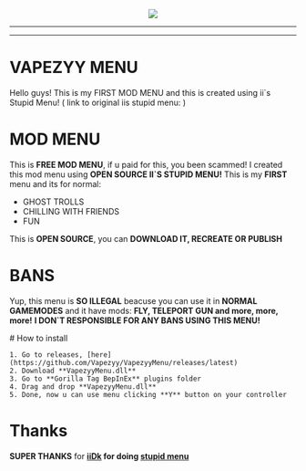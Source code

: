 <p align="center">
  <a href="#"><img src="https://i.imgur.com/fqV7yh3.png"></a>
</p>

---



---

# VAPEZYY MENU

Hello guys! This is my FIRST MOD MENU and this is created using ii`s Stupid Menu!
( link to original iis stupid menu: )

# MOD MENU

This is **FREE MOD MENU**, if u paid for this, you been scammed!
I created this mod menu using **OPEN SOURCE II`S STUPID MENU!** This is my **FIRST** menu and its for normal:
- GHOST TROLLS
- CHILLING WITH FRIENDS
- FUN

This is **OPEN SOURCE**, you can **DOWNLOAD IT, RECREATE OR PUBLISH**

# BANS

Yup, this menu is **SO ILLEGAL** beacuse you can use it in **NORMAL GAMEMODES** and it have mods: **FLY, TELEPORT GUN and more, more, more!**
**I DON`T RESPONSIBLE FOR ANY BANS USING THIS MENU!**

<div class="howtoinstall">
    # How to install

    1. Go to releases, [here](https://github.com/Vapezyy/VapezyyMenu/releases/latest)
    2. Download **VapezyyMenu.dll**
    3. Go to **Gorilla Tag BepInEx** plugins folder
    4. Drag and drop **VapezyyMenu.dll**
    5. Done, now u can use menu clicking **Y** button on your controller
</div>

# Thanks

**SUPER THANKS** for **[iiDk](https://linktr.ee/iiWasHere) for doing [stupid menu](https://github.com/iiDk-the-actual/iis.Stupid.Menu)**